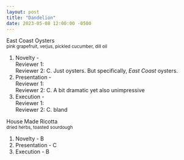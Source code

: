 ```yaml
---
layout: post
title: "Dandelion"
date: 2023-05-08 12:00:00 -0500
---
```



East Coast Oysters \
<sub>pink grapefruit, verjus, pickled cucumber, dill oil</sub>

1. Novelty - \
     Reviewer 1: \
     Reviewer 2: C. Just oysters. But specifically, *East Coast* oysters.
2. Presentation - \
     Reviewer 1: \
     Reviewer 2: C. A bit dramatic yet also unimpressive
4. Execution - \
    Reviewer 1: \
    Reviewer 2: C. bland


House Made Ricotta \
<sub>dried herbs, toasted sourdough</sub>

1. Novelty - B
2. Presentation - C
3. Execution - B
